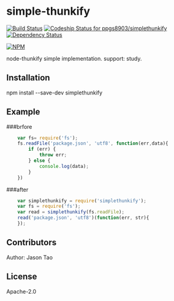 # simple-thunkify
[![Build Status](https://api.travis-ci.org/ppgs8903/simplethunkify.png?branch=master)](https://api.travis-ci.org/ppgs8903/simplethunkify)
[ ![Codeship Status for ppgs8903/simplethunkify](https://codeship.com/projects/67bdaae0-fc2c-0133-8cb8-2a8a40d7765d/status?branch=master)](https://codeship.com/projects/152010)
[![Dependency Status](https://gemnasium.com/badges/github.com/ppgs8903/simplethunkify.svg)](https://gemnasium.com/github.com/ppgs8903/simplethunkify)

[![NPM](https://nodei.co/npm/simplethunkify.png?downloads=true&downloadRank=true&stars=true)](https://nodei.co/npm/simplethunkify/)

node-thunkify simple implementation.
support: study.

## Installation
npm install --save-dev simplethunkify

## Example
###brfore
```javascript
    var fs= require('fs');
    fs.readFile('package.json', 'utf8', function(err,data){
        if (err) {
            throw err;
        } else {
            console.log(data);
        }
    })
```
###after
```javascript
    var simplethunkify = require('simplethunkify');
    var fs = require('fs');
    var read = simplethunkify(fs.readFile);
    read('package.json', 'utf8')(function(err, str){
    });
```

## Contributors
Author: Jason Tao

## License
Apache-2.0
